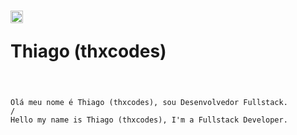 <h1>

  <g-emoji class="g-emoji" alias="man_technologist" fallback-src="https://github.githubassets.com/images/icons/emoji/unicode/1f468-1f4bb.png">
    <img class="emoji" alt="man_technologist" height="20" width="20" src="https://github.githubassets.com/images/icons/emoji/unicode/1f468-1f4bb.png">
  </g-emoji> 
  
  Thiago (thxcodes) 

</h1>

<pre>

<code>
Olá meu nome é Thiago (thxcodes), sou Desenvolvedor Fullstack.
/
Hello my name is Thiago (thxcodes), I'm a Fullstack Developer.
</code>

</pre>
